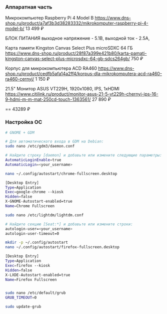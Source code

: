 ### Аппаратная часть

Микрокомпьютер Raspberry Pi 4 Model B
https://www.dns-shop.ru/product/a7af3b3d38283332/mikrokomputer-raspberry-pi-4-model-b/
13 499 ₽

БЛОК ПИТАНИЯ
выходное напряжение - 5.1В, выходной ток - 2.5А,

Карта памяти Kingston Canvas Select Plus microSDXC 64 ГБ
https://www.dns-shop.ru/product/28f87a399e421b80/karta-pamati-kingston-canvas-select-plus-microsdxc-64-gb-sdcs264gb/
750 ₽

Корпус для микрокомпьютера ACD RA460
https://www.dns-shop.ru/product/cedfb5afa14a2ff4/korpus-dla-mikrokomputera-acd-ra460-ra460-cernyj/
1 150 ₽

21.5" Монитор ASUS VT229H, 1920x1080, IPS, 1хHDMI
https://www.citilink.ru/product/monitor-asus-21-5-vt229h-chernyi-ips-16-9-hdmi-m-m-mat-250cd-touch-1363561/
27 890 ₽

== 43289 ₽



### Настройка ОС

```bash
# GNOME + GDM

# Для автоматического входа в GDM на Debian:
sudo nano /etc/gdm3/daemon.conf

# Найдите строку [daemon] и добавьте или измените следующие параметры:
AutomaticLoginEnable=true
AutomaticLogin=<your_username>

nano ~/.config/autostart/chrome-fullscreen.desktop

[Desktop Entry]
Type=Application
Exec=google-chrome --kiosk
Hidden=false
X-GNOME-Autostart-enabled=true
Name=Chrome Fullscreen
```






```bash
sudo nano /etc/lightdm/lightdm.conf

# Найдите секцию [Seat:*] и добавьте или измените строки:
autologin-user=<your_username>
autologin-user-timeout=0

mkdir -p ~/.config/autostart
nano ~/.config/autostart/firefox-fullscreen.desktop

[Desktop Entry]
Type=Application
Exec=firefox --kiosk
Hidden=false
X-LXDE-Autostart-enabled=true
Name=Firefox Fullscreen


sudo nano /etc/default/grub
GRUB_TIMEOUT=0

sudo update-grub
```


